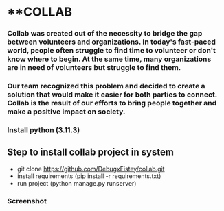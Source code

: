 # **COLLAB
### Collab was created out of the necessity to bridge the gap between volunteers and organizations. In today's fast-paced world, people often struggle to find time to volunteer or don't know where to begin. At the same time, many organizations are in need of volunteers but struggle to find them.
### Our team recognized this problem and decided to create a solution that would make it easier for both parties to connect. Collab is the result of our efforts to bring people together and make a positive impact on society.

### Install python (3.11.3)

## **Step to install collab project in system**
  - git clone https://github.com/DebugxFistey/collab.git
  - install requirements (pip install -r requirements.txt)
  - run project (python manage.py runserver)

### **Screenshot**
